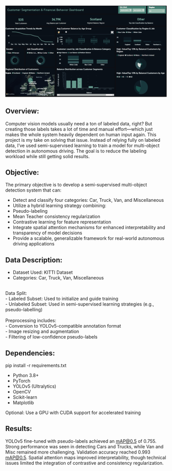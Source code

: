 ![dashboard](https://github.com/Shriyaak/Bank-Customer-Analysis-Dashboard/blob/d9ae6e20ad781c7ebf70764e19ecfeed64ceb1ab/bank.jpg)


## Overview: 
Computer vision models usually need a ton of labeled data, right? But creating those labels takes a lot of time and manual effort—which just makes the whole system heavily dependent on human input again. This project is my take on solving that issue.
Instead of relying fully on labeled data, I’ve used semi-supervised learning to train a model for multi-object detection in autonomous driving. The goal is to reduce the labeling workload while still getting solid results.

## Objective: 
The primary objective is to develop a semi-supervised multi-object detection system that can: <br/>
- Detect and classify four categories: Car, Truck, Van, and Miscellaneous  <br/>
- Utilize a hybrid learning strategy combining: <br/>
- Pseudo-labeling <br/>
- Mean Teacher consistency regularization <br/>
- Contrastive learning for feature representation <br/>
- Integrate spatial attention mechanisms for enhanced interpretability and transparency of model decisions <br/>
- Provide a scalable, generalizable framework for real-world autonomous driving applications <br/>

## Data Description: 
- Dataset Used: KITTI Dataset <br/>
- Categories: Car, Truck, Van, Miscellaneous <br/>
<br/>
Data Split: <br/>
- Labeled Subset: Used to initialize and guide training <br/>
- Unlabeled Subset: Used in semi-supervised learning strategies (e.g., pseudo-labelling) <br/>
 <br/>
Preprocessing includes: <br/>
- Conversion to YOLOv5-compatible annotation format <br/>
- Image resizing and augmentation <br/>
- Filtering of low-confidence pseudo-labels <br/>

## Dependencies: 
pip install -r requirements.txt

- Python 3.8+  <br/>
- PyTorch  <br/>
- YOLOv5 (Ultralytics)  <br/>
- OpenCV  <br/>
- Scikit-learn  <br/>
- Matplotlib  <br/>

Optional: Use a GPU with CUDA support for accelerated training

## Results:

YOLOv5 fine-tuned with pseudo-labels achieved an mAP@0.5 of 0.755. Strong performance was seen in detecting Cars and Trucks, while Van and Misc remained more challenging. Validation accuracy reached 0.993 mAP@0.5. Spatial attention maps improved interpretability, though technical issues limited the integration of contrastive and consistency regularization.

